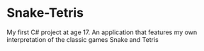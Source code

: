 # Snake-Tetris
My first C# project at age 17. An application that features my own interpretation of the classic games Snake and Tetris
